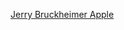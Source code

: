 ---
layout: post
wordpress_id: 914
wordpress_url: http://noesbueno.com/archives/914
date: '2010-12-23 10:36:42 -0600'
date_gmt: '2010-12-23 15:36:42 -0600'
body: |
  <p><a href="http://azizisbored.tumblr.com/post/2423949019/dont-care-you-hate-food-you-gotta-admit-this-is">Jerry Bruckheimer Apple</a></p>
---